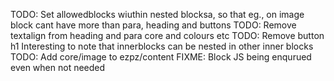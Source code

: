 TODO: Set allowedblocks wiuthin nested blocksa, so that eg., on image block cant have more than para, heading and buttons
TODO: Remove textalign from heading and para core and colours etc
TODO: Remove button h1
Interesting to note that innerblocks can be nested in other inner blocks
TODO: Add core/image to ezpz/content
FIXME: Block JS being enqurued even when not needed
